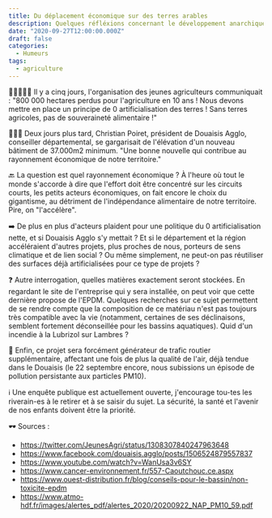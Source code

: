 ```yaml
---
title: Du déplacement économique sur des terres arables
description: Quelques réfléxions concernant le développement anarchique des entreprôts et autres ZAC dans le Douaisis.
date: "2020-09-27T12:00:00.000Z"
draft: false
categories:
  - Humeurs
tags:
  - agriculture
---
```


👨‍🌾👩🏾‍🌾 Il y a cinq jours, l'organisation des jeunes agriculteurs communiquait : "800 000 hectares perdus pour l'agriculture en 10 ans ! Nous devons mettre en place un principe de 0 artificialisation des terres ! Sans terres agricoles, pas de souveraineté alimentaire !"

🤦🏼‍♂️ Deux jours plus tard, Christian Poiret, président de Douaisis Agglo, conseiller départemental, se gargarisait de l'élévation d'un nouveau bâtiment de 37.000m2 minimum. "Une bonne nouvelle qui contribue au rayonnement économique de notre territoire."

🔙 La question est quel rayonnement économique ? À l'heure où tout le monde s'accorde à dire que l'effort doit être concentré sur les circuits courts, les petits acteurs économiques, on fait encore le choix du gigantisme, au détriment de l'indépendance alimentaire de notre territoire. Pire, on "l'accélère".

➡️ De plus en plus d'acteurs plaident pour une politique du 0 artificialisation nette, et si Douaisis Agglo s'y mettait ? Et si le département et la région accéléraient d'autres projets, plus proches de nous, porteurs de sens climatique et de lien social ? Ou même simplement, ne peut-on pas réutiliser des surfaces déjà artificialisées pour ce type de projets ?

❓ Autre interrogation, quelles matières exactement seront stockées. En regardant le site de l'entreprise qui y sera installée, on peut voir que cette dernière propose de l'EPDM. Quelques recherches sur ce sujet permettent de se rendre compte que la composition de ce matériau n'est pas toujours très compatible avec la vie (notamment, certaines de ses déclinaisons, semblent fortement déconseillée pour les bassins aquatiques). Quid d'un incendie à la Lubrizol sur Lambres ?

🚛 Enfin, ce projet sera forcément générateur de trafic routier supplémentaire, affectant une fois de plus la qualité de l'air, déjà tendue dans le Douaisis (le 22 septembre encore, nous subissions un épisode de pollution persistante aux particles PM10).

ℹ️ Une enquête publique est actuellement ouverte, j'encourage tou-tes les riverain-es à le retirer et à se saisir du sujet. La sécurité, la santé et l'avenir de nos enfants doivent être la priorité.

🕶️ Sources :
- https://twitter.com/JeunesAgri/status/1308307840247963648
- https://www.facebook.com/douaisis.agglo/posts/1506524879557837
- https://www.youtube.com/watch?v=WanUsa3v6SY
- https://www.cancer-environnement.fr/557-Caoutchouc.ce.aspx
- https://www.ouest-distribution.fr/blog/conseils-pour-le-bassin/non-toxicite-epdm
- https://www.atmo-hdf.fr/images/alertes_pdf/alertes_2020/20200922_NAP_PM10_59.pdf
